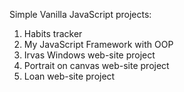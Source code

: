 Simple Vanilla JavaScript projects:

1. Habits tracker
2. My JavaScript Framework with OOP
3. Irvas Windows web-site project
4. Portrait on canvas web-site project
5. Loan web-site project

